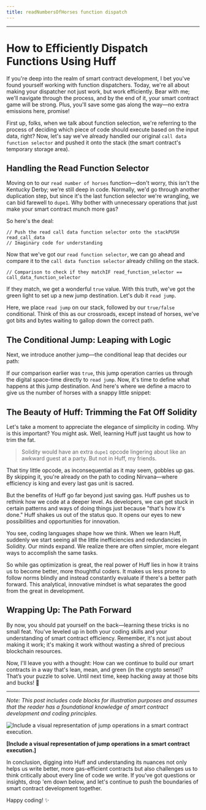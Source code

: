 ```yaml
---
title: readNumbersOfHorses function dispatch
---
```


---

# How to Efficiently Dispatch Functions Using Huff

If you're deep into the realm of smart contract development, I bet you've found yourself working with function dispatchers. Today, we're all about making your dispatcher not just work, but work efficiently. Bear with me; we'll navigate through the process, and by the end of it, your smart contract game will be strong. Plus, you'll save some gas along the way—no extra emissions here, promise!

First up, folks, when we talk about function selection, we're referring to the process of deciding which piece of code should execute based on the input data, right? Now, let's say we've already handled our original `call data function selector` and pushed it onto the stack (the smart contract's temporary storage area).

## Handling the Read Function Selector

Moving on to our `read number of horses` function—don't worry, this isn't the Kentucky Derby; we're still deep in code. Normally, we'd go through another duplication step, but since it's the last function selector we're wrangling, we can bid farewell to `dupe1`. Why bother with unnecessary operations that just make your smart contract munch more gas?

So here's the deal:

```solidity
// Push the read call data function selector onto the stackPUSH read_call_data
// Imaginary code for understanding
```

Now that we've got our `read function selector`, we can go ahead and compare it to the `call data function selector` already chilling on the stack.

```
// Comparison to check if they matchIF read_function_selector == call_data_function_selector
```

If they match, we get a wonderful `true` value. With this truth, we've got the green light to set up a new jump destination. Let's dub it `read jump`.

Here, we place `read jump` on our stack, followed by our `true/false` conditional. Think of this as our crossroads, except instead of horses, we've got bits and bytes waiting to gallop down the correct path.

## The Conditional Jump: Leaping with Logic

Next, we introduce another jump—the conditional leap that decides our path:

If our comparison earlier was `true`, this jump operation carries us through the digital space-time directly to `read jump`. Now, it's time to define what happens at this jump destination. And here's where we define a macro to give us the number of horses with a snappy little snippet:

## The Beauty of Huff: Trimming the Fat Off Solidity

Let's take a moment to appreciate the elegance of simplicity in coding. Why is this important? You might ask. Well, learning Huff just taught us how to trim the fat.

> Solidity would have an extra `dupe1` opcode lingering about like an awkward guest at a party. But not in Huff, my friends.

That tiny little opcode, as inconsequential as it may seem, gobbles up gas. By skipping it, you're already on the path to coding Nirvana—where efficiency is king and every last gas unit is sacred.

But the benefits of Huff go far beyond just saving gas. Huff pushes us to rethink how we code at a deeper level. As developers, we can get stuck in certain patterns and ways of doing things just because "that's how it's done." Huff shakes us out of the status quo. It opens our eyes to new possibilities and opportunities for innovation.

You see, coding languages shape how we think. When we learn Huff, suddenly we start seeing all the little inefficiencies and redundancies in Solidity. Our minds expand. We realize there are often simpler, more elegant ways to accomplish the same tasks.

So while gas optimization is great, the real power of Huff lies in how it trains us to become better, more thoughtful coders. It makes us less prone to follow norms blindly and instead constantly evaluate if there's a better path forward. This analytical, innovative mindset is what separates the good from the great in development.

## Wrapping Up: The Path Forward

By now, you should pat yourself on the back—learning these tricks is no small feat. You've leveled up in both your coding skills and your understanding of smart contract efficiency. Remember, it's not just about making it work; it's making it work without wasting a shred of precious blockchain resources.

Now, I'll leave you with a thought: How can we continue to build our smart contracts in a way that's lean, mean, and green (in the crypto sense)? That’s your puzzle to solve. Until next time, keep hacking away at those bits and bucks! 🚀

---

_Note: This post includes code blocks for illustration purposes and assumes that the reader has a foundational knowledge of smart contract development and coding principles._

![Include a visual representation of jump operations in a smart contract execution.](https://cdn.videotap.com/618/screenshots/hZoGHp6rhUCc0WO0gnhs-98.11.png)

**\[Include a visual representation of jump operations in a smart contract execution.\]**

In conclusion, digging into Huff and understanding its nuances not only helps us write better, more gas-efficient contracts but also challenges us to think critically about every line of code we write. If you've got questions or insights, drop 'em down below, and let's continue to push the boundaries of smart contract development together.

Happy coding! ✨
